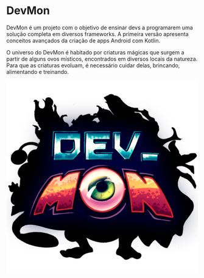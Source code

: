 # DevMon

DevMon é um projeto com o objetivo de ensinar devs a programarem uma solução completa em diversos frameworks. A primeira versão apresenta conceitos avançados da criação de apps Android com Kotlin.

O universo do DevMon é habitado por criaturas mágicas que surgem a partir de alguns ovos místicos, encontrados em diversos locais da natureza. Para que as criaturas evoluam, é necessário cuidar delas, brincando, alimentando e treinando.

![DevMon - Logo](logo_full.png)
